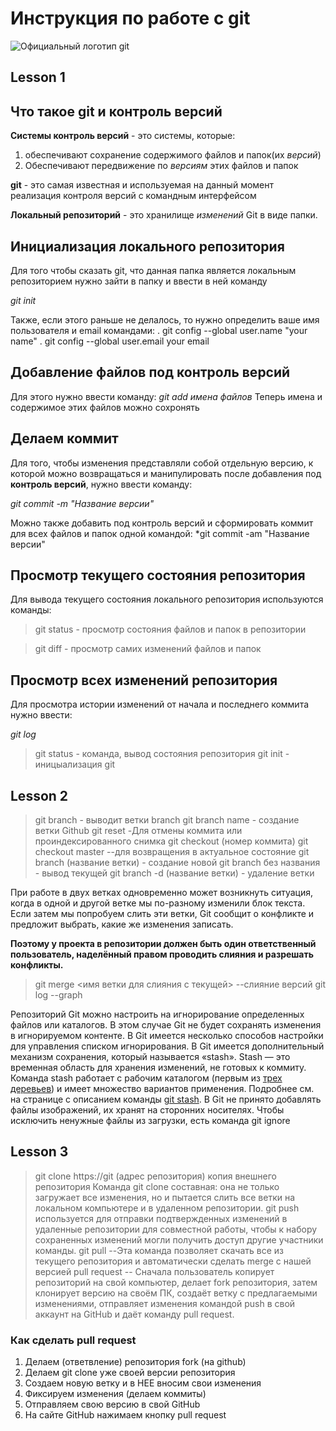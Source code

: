 # Инструкция по работе с git
![Официальный логотип git](logo.png)

## Lesson 1

## Что такое git и контроль версий
**Системы контроль версий** - это системы, которые: 
1. обеспечивают сохранение содержимого файлов и папок(их *версий*)
2. Обеспечивают передвижение по *версиям* этих файлов и папок

**git** - это самая известная и используемая на данный момент реализация контроля версий с командным интерфейсом

**Локальный репозиторий** - это хранилище *изменений* Git в виде папки.

## Инициализация локального репозитория

Для того чтобы сказать git, что данная папка является локальным репозиторием нужно зайти в папку и ввести в ней команду

*git init*

Также, если этого раньше не делалось, то нужно определить ваше имя пользователя и email командами:
. git config --global user.name "your name"
. git config --global user.email your email 

## Добавление файлов под контроль версий

Для этого нужно ввести команду:
*git add имена файлов*
Теперь имена и содержимое этих файлов можно сохронять

## Делаем коммит

Для того, чтобы изменения представляли собой отдельную версию, к которой можно возвращаться и манипулировать после добавления под **контроль версий**, нужно ввести команду:

*git commit -m "Название версии"*

Можно также добавить под контроль версий и сформировать коммит для всех  файлов и папок одной командой:
*git commit -am "Название версии"

## Просмотр текущего состояния репозитория
Для вывода текущего состояния локального репозитория используются команды:

>git status - просмотр состояния файлов и папок в репозитории

> git diff - просмотр самих изменений файлов и папок

## Просмотр всех изменений репозитория

Для просмотра истории изменений от начала и последнего коммита нужно ввести:

*git log*

> git status - команда, вывод состояния репозитория
> git init - иницыализация git
## Lesson 2
> git branch - выводит ветки
branch
> git branch name - создание ветки
Github
> git reset -Для отмены коммита или проиндексированного снимка 
> git checkout (номер коммита)
> git checkout master --для возвращения в актуальное состояние
> git branch (название ветки) - создание новой
> git branch без названия - вывод текущей
> git branch -d (название ветки) - удаление ветки

При работе в двух ветках одновременно может возникнуть ситуация, когда в одной и другой ветке мы по-разному изменили блок текста.
Если затем мы попробуем слить эти ветки, Git сообщит о конфликте и предложит выбрать, какие же изменения записать.

**Поэтому у проекта в репозитории должен быть один ответственный пользователь, наделённый правом проводить слияния и разрешать конфликты.**
> git merge <имя ветки для слияния с текущей>  --слияние версий
> git log --graph

Репозиторий Git можно настроить на игнорирование определенных файлов или каталогов. В этом случае Git не будет сохранять изменения в игнорируемом контенте. В Git имеется несколько способов настройки для управления списком игнорирования. 
В Git имеется дополнительный механизм сохранения, который называется «stash». Stash — это временная область для хранения изменений, не готовых к коммиту. Команда stash работает с рабочим каталогом (первым из [трех деревьев](https://www.atlassian.com/ru/git/tutorials/undoing-changes/git-reset)) и имеет множество вариантов применения. Подробнее см. на странице с описанием команды [git stash](https://www.atlassian.com/ru/git/tutorials/saving-changes/git-stash).
В Git не принято добавлять файлы изображений, их хранят на сторонних носителях. Чтобы исключить ненужные файлы из загрузки, есть команда git ignore
## Lesson 3
> git clone https://git (адрес репозитория) копия внешнего репозитория 
Команда git clone составная: она не только загружает все изменения, но и пытается слить все ветки на локальном компьютере и в
удаленном репозитории.
> git push используется для отправки подтвержденных изменений в удаленные репозитории для совместной работы, чтобы к набору сохраненных изменений могли получить доступ другие участники команды.
> git pull --Эта команда позволяет скачать все из текущего репозитория и автоматически сделать merge с нашей версией
> pull request -- Сначала пользователь копирует репозиторий на свой компьютер, делает fork репозитория, затем клонирует версию на своём ПК, создаёт ветку с предлагаемыми изменениями, отправляет изменения командой push в свой аккаунт на GitHub и даёт команду pull request.

### Как сделать pull request
1. Делаем   (ответвление) репозитория fork (на github)
2. Делаем git clone уже своей версии репозитория
3. Создаем новую ветку и в НЕЕ вносим свои изменения
4. Фиксируем изменения (делаем коммиты)
5. Отправляем свою версию в свой GitHub
6. На сайте GitHub нажимаем кнопку pull request